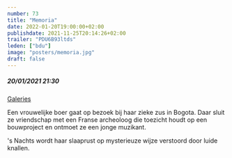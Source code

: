 ```yaml
---
number: 73
title: "Memoria"
date: 2022-01-20T19:00:00+02:00
publishdate: 2021-11-25T20:14:26+02:00
trailer: "PDU6B93ltds"
leden: ["bdu"] 
image: "posters/memoria.jpg"
draft: false
---
```


##### 20/01/2021 21:30

[Galeries](https://galeries.be/nl/memoria/)

Een vrouwelijke boer gaat op bezoek bij haar zieke zus in Bogota.
Daar sluit ze vriendschap met een Franse archeoloog die toezicht houdt
op een bouwproject en ontmoet ze een jonge muzikant.
<!--more-->
's Nachts wordt haar slaaprust op mysterieuze wijze verstoord door luide knallen.
